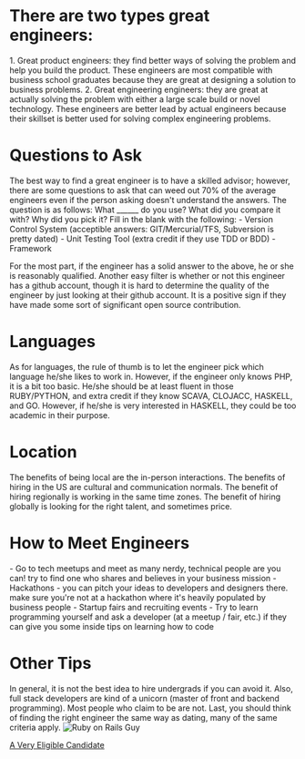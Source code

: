 <h1>There are two types great engineers:</h1>
1. Great product engineers: they find better ways of solving the problem and help you build the product. These engineers are most compatible with business school graduates because they are great at designing a solution to business problems.
2. Great engineering engineers: they are great at actually solving the problem with either a large scale build or novel technology. These engineers are better lead by actual engineers because their skillset is better used for solving complex engineering problems.

<h1>Questions to Ask</h1>
The best way to find a great engineer is to have a skilled advisor; however, there are some questions to ask that can weed out 70% of the average engineers even if the person asking doesn't understand the answers. The question is as follows:
What ______ do you use? What did you compare it with? Why did you pick it?
Fill in the blank with the following:
- Version Control System (acceptible answers: GIT/Mercurial/TFS, Subversion is pretty dated)
- Unit Testing Tool (extra credit if they use TDD or BDD)
- Framework

For the most part, if the engineer has a solid answer to the above, he or she is reasonably qualified. Another easy filter is whether or not this engineer has a github account, though it is hard to determine the quality of the engineer by just looking at their github account. It is a positive sign if they have made some sort of significant open source contribution. 

<h1>Languages</h1>
As for languages, the rule of thumb is to let the engineer pick which language he/she likes to work in. However, if the engineer only knows PHP, it is a bit too basic. He/she should be at least fluent in those RUBY/PYTHON, and extra credit if they know SCAVA, CLOJACC, HASKELL, and GO. However, if he/she is very interested in HASKELL, they could be too academic in their purpose.

<h1>Location</h1>
The benefits of being local are the in-person interactions. The benefits of hiring in the US are cultural and communication normals. The benefit of hiring regionally is working in the same time zones. The benefit of hiring globally is looking for the right talent, and sometimes price. 

<h1>How to Meet Engineers</h1>
- Go to tech meetups and meet as many nerdy, technical people are you can! try to find one who shares and believes in your business mission
- Hackathons - you can pitch your ideas to developers and designers there. make sure you're not at a hackathon where it's heavily populated by business people
- Startup fairs and recruiting events
- Try to learn programming yourself and ask a developer (at a meetup / fair, etc.) if they can give you some inside tips on learning how to code

<h1>Other Tips</h1>
In general, it is not the best idea to hire undergrads if you can avoid it. Also, full stack developers are kind of a unicorn (master of front and backend programming). Most people who claim to be are not. Last, you should think of finding the right engineer the same way as dating, many of the same criteria apply.

<img src="http://david.heinemeierhansson.com/images/me.jpg" alt="Ruby on Rails Guy">

<a href="https://github.com/dhh">A Very Eligible Candidate</a>

